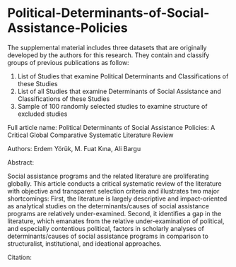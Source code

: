 # Political-Determinants-of-Social-Assistance-Policies

The supplemental material includes three datasets that are originally developed by the authors for this research. They contain and classify groups of previous publications as follow:

1. List of Studies that examine Political Determinants and Classifications of these Studies
2. List of all Studies that examine Determinants of Social Assistance and Classifications of these Studies
3. Sample of 100 randomly selected studies to examine structure of excluded studies

Full article name:
Political Determinants of Social Assistance Policies: A Critical Global Comparative Systematic Literature Review

Authors: Erdem Yörük, M. Fuat Kına, Ali Bargu

Abstract:

Social assistance programs and the related literature are proliferating globally. This article conducts a critical systematic review of the literature with objective and transparent selection criteria and illustrates two major shortcomings: First, the literature is largely descriptive and impact-oriented as analytical studies on the determinants/causes of social assistance programs are relatively under-examined. Second, it identifies a gap in the literature, which emanates from the relative under-examination of political, and especially contentious political, factors in scholarly analyses of determinants/causes of social assistance programs in comparison to structuralist, institutional, and ideational approaches.

Citation:

